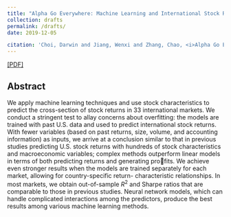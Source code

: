 ```yaml
---
title: "Alpha Go Everywhere: Machine Learning and International Stock Returns"
collection: drafts
permalink: /drafts/
date: 2019-12-05

citation: 'Choi, Darwin and Jiang, Wenxi and Zhang, Chao, <i>Alpha Go Everywhere: Machine Learning and International Stock Returns (November 19, 2019) </i>.'
---
```


[[PDF]](https://pkuzc.github.io/files/Alpha_Go_Everywhere.pdf)

## Abstract

We apply machine learning techniques and use stock characteristics to predict the cross-section of stock returns in 33 international markets. We conduct a stringent test to allay concerns about overfitting: the models are trained with past U.S. data and used to predict international stock returns. With fewer variables (based on past returns, size, volume, and accounting information) as inputs, we arrive at a conclusion similar to that in previous studies predicting U.S. stock returns with hundreds of stock characteristics and macroeconomic variables; complex methods outperform linear models in terms of both predicting returns and generating pro􏱊fits. We achieve even stronger results when the models are trained separately for each market, allowing for country-specific return- characteristic relationships. In most markets, we obtain out-of-sample $R^2$ and Sharpe ratios that are comparable to those in previous studies. Neural network models, which can handle complicated interactions among the predictors, produce the best results among various machine learning methods.